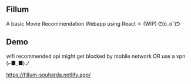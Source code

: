 
## Fillum

A basic Movie Recommendation Webapp using React ⚛️ (WIP) ᕦ(ò_óˇ)ᕤ


## Demo

wifi recommended api might get blocked by mobile network OR use a vpn (⌐■_■)ノ

https://fillum-souharda.netlify.app/


